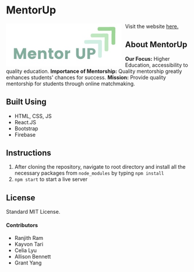 # MentorUp
<img src="./my-app/public/mentorLogo.jpg"
     alt="Markdown Monster icon"
     style="float: left; margin-right: 10px;" />

Visit the website <a href="https://spicyfood-mentorup.web.app/">here.</a>

## About MentorUp

**Our Focus:** Higher Education, accessibility to quality education.
**Importance of Mentorship:** Quality mentorship greatly enhances students' chances for success.
**Mission:** Provide quality mentorship for students through online matchmaking.

## Built Using

- HTML, CSS, JS
- React.JS
- Bootstrap
- Firebase

## Instructions

1) After cloning the repository, navigate to root directory and install all the necessary packages from `node_modules` by typing `npm install`
2) `npm start` to start a live server

## License

Standard MIT License.

#### Contributors

- Ranjith Ram
- Kayvon Tari
- Celia Lyu
- Allison Bennett
- Grant Yang
